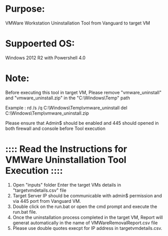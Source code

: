 # Purpose:
VMWare Workstation Uninstallation Tool from Vanguard to target VM
# Suppoerted OS:
Windows 2012 R2 with Powershell 4.0

# Note:
Before executing this tool in target VM, Please remove "vmware_uninstall" and "vmware_uninstall.zip" in the "C:\Windows\Temp" path

  Example :
    rd /s /q C:\Windows\Temp\vmware_uninstall
    del C:\Windows\Temp\vmware_uninstall.zip

Please ensure that Admin$ should be enabled and 445 should opened in both firewall and console before Tool execution

# :::: Read the Instructions for VMWare Uninstallation Tool Execution ::::

 1. Open "inputs" folder Enter the target VMs details in "targetvmdetails.csv" file
 2. Target Server IP should be communicable with admin$ permission and via 445 port from Vanguard VM.
 3. Double click on the run.bat or open the cmd prompt and execute the run.bat file.
 4. Once the uninstallation process completed in the target VM, Report will generat automatically in the name of VMWareRemovalReport.csv file
 5. Please use double quotes execpt for IP address in targetvmdetails.csv.
